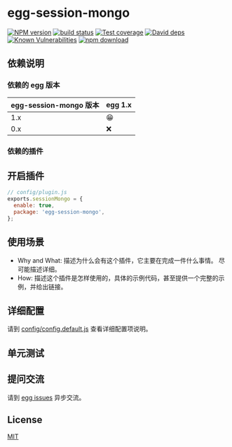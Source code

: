 # egg-session-mongo

[![NPM version][npm-image]][npm-url]
[![build status][travis-image]][travis-url]
[![Test coverage][codecov-image]][codecov-url]
[![David deps][david-image]][david-url]
[![Known Vulnerabilities][snyk-image]][snyk-url]
[![npm download][download-image]][download-url]

[npm-image]: https://img.shields.io/npm/v/egg-session-mongo.svg?style=flat-square
[npm-url]: https://npmjs.org/package/egg-session-mongo
[travis-image]: https://img.shields.io/travis/eggjs/egg-session-mongo.svg?style=flat-square
[travis-url]: https://travis-ci.org/eggjs/egg-session-mongo
[codecov-image]: https://img.shields.io/codecov/c/github/eggjs/egg-session-mongo.svg?style=flat-square
[codecov-url]: https://codecov.io/github/eggjs/egg-session-mongo?branch=master
[david-image]: https://img.shields.io/david/eggjs/egg-session-mongo.svg?style=flat-square
[david-url]: https://david-dm.org/eggjs/egg-session-mongo
[snyk-image]: https://snyk.io/test/npm/egg-session-mongo/badge.svg?style=flat-square
[snyk-url]: https://snyk.io/test/npm/egg-session-mongo
[download-image]: https://img.shields.io/npm/dm/egg-session-mongo.svg?style=flat-square
[download-url]: https://npmjs.org/package/egg-session-mongo

<!--
Description here.
-->

## 依赖说明

### 依赖的 egg 版本

egg-session-mongo 版本 | egg 1.x
--- | ---
1.x | 😁
0.x | ❌

### 依赖的插件
<!--

如果有依赖其它插件，请在这里特别说明。如

- security
- multipart

-->

## 开启插件

```js
// config/plugin.js
exports.sessionMongo = {
  enable: true,
  package: 'egg-session-mongo',
};
```

## 使用场景

- Why and What: 描述为什么会有这个插件，它主要在完成一件什么事情。
尽可能描述详细。
- How: 描述这个插件是怎样使用的，具体的示例代码，甚至提供一个完整的示例，并给出链接。

## 详细配置

请到 [config/config.default.js](config/config.default.js) 查看详细配置项说明。

## 单元测试

<!-- 描述如何在单元测试中使用此插件，例如 schedule 如何触发。无则省略。-->

## 提问交流

请到 [egg issues](https://github.com/eggjs/egg/issues) 异步交流。

## License

[MIT](LICENSE)
